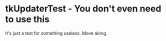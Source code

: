 # tkUpdaterTest - You don't even need to use this
It's just a test for something useless. Move along.
